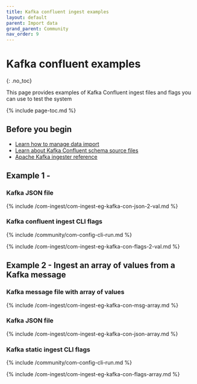 ```yaml
---
title: Kafka confluent ingest examples
layout: default
parent: Import data
grand_parent: Community
nav_order: 9
---
```


# Kafka confluent examples
{: .no_toc}

This page provides examples of Kafka Confluent ingest files and flags you can use to test the system

{% include page-toc.md %}

## Before you begin

* [Learn how to manage data import](/docs/community/com-ingest/com-ingest-manage)
* [Learn about Kafka Confluent schema source files](/docs/community/com-ingest/com-ingest-source-kafka-confluent)
* [Apache Kafka ingester reference](/docs/community/com-ingest/com-ingest-ref-kafka)

## Example 1 -

### Kafka JSON file

{% include /com-ingest/com-ingest-eg-kafka-con-json-2-val.md %}

### Kafka confluent ingest CLI flags

{% include /community/com-config-cli-run.md %}

{% include /com-ingest/com-ingest-eg-kafka-con-flags-2-val.md %}

## Example 2 - Ingest an array of values from a Kafka message

### Kafka message file with array of values

{% include /com-ingest/com-ingest-eg-kafka-con-msg-array.md %}

### Kafka JSON file

{% include /com-ingest/com-ingest-eg-kafka-con-json-array.md %}

### Kafka static ingest CLI flags

{% include /community/com-config-cli-run.md %}

{% include /com-ingest/com-ingest-eg-kafka-con-flags-array.md %}
